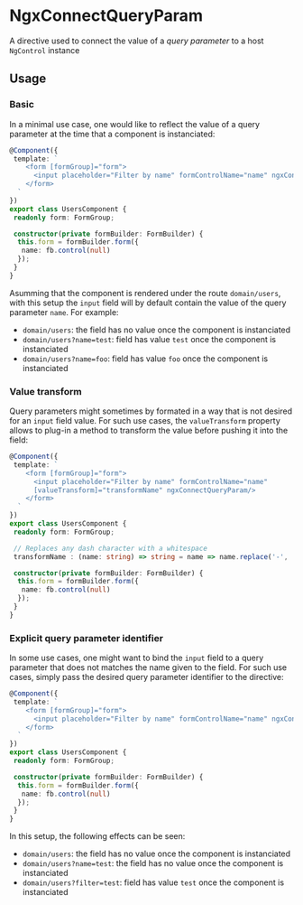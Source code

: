 # NgxConnectQueryParam

A directive used to connect the value of a _query parameter_ to a host `NgControl` instance

## Usage

### Basic

In a minimal use case, one would like to reflect the value of a query parameter at the time that a component is instanciated:

```typescript
@Component({
 template: `
    <form [formGroup]="form">
      <input placeholder="Filter by name" formControlName="name" ngxConnectQueryParam/>
    </form>
  `
})
export class UsersComponent {
 readonly form: FormGroup;

 constructor(private formBuilder: FormBuilder) {
  this.form = formBuilder.form({
   name: fb.control(null)
  });
 }
}
```

Asumming that the component is rendered under the route `domain/users`, with this setup the `input` field will by default contain the value of the query parameter `name`. For example:

- `domain/users`: the field has no value once the component is instanciated
- `domain/users?name=test`: field has value `test` once the component is instanciated
- `domain/users?name=foo`: field has value `foo` once the component is instanciated

### Value transform

Query parameters might sometimes by formated in a way that is not desired for an `input` field value. For such use cases, the `valueTransform` property allows to plug-in a method to transform the value before pushing it into the field:

```typescript
@Component({
 template: `
    <form [formGroup]="form">
      <input placeholder="Filter by name" formControlName="name"
      [valueTransform]="transformName" ngxConnectQueryParam/>
    </form>
  `
})
export class UsersComponent {
 readonly form: FormGroup;

 // Replaces any dash character with a whitespace
 transformName : (name: string) => string = name => name.replace('-', ' '));

 constructor(private formBuilder: FormBuilder) {
  this.form = formBuilder.form({
   name: fb.control(null)
  });
 }
}
```

### Explicit query parameter identifier

In some use cases, one might want to bind the `input` field to a query parameter that does not matches the name given to the field. For such use cases, simply pass the desired query parameter identifier to the directive:

```typescript
@Component({
 template: `
    <form [formGroup]="form">
      <input placeholder="Filter by name" formControlName="name" ngxConnectQueryParam="filter"/>
    </form>
  `
})
export class UsersComponent {
 readonly form: FormGroup;

 constructor(private formBuilder: FormBuilder) {
  this.form = formBuilder.form({
   name: fb.control(null)
  });
 }
}
```

In this setup, the following effects can be seen:

- `domain/users`: the field has no value once the component is instanciated
- `domain/users?name=test`: the field has no value once the component is instanciated
- `domain/users?filter=test`: field has value `test` once the component is instanciated
